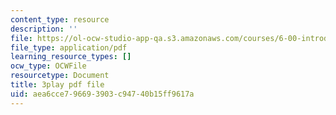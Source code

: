```yaml
---
content_type: resource
description: ''
file: https://ol-ocw-studio-app-qa.s3.amazonaws.com/courses/6-00-introduction-to-computer-science-and-programming-fall-2008/aea6cce796693903c94740b15ff9617a_raTzkzML31w.pdf
file_type: application/pdf
learning_resource_types: []
ocw_type: OCWFile
resourcetype: Document
title: 3play pdf file
uid: aea6cce7-9669-3903-c947-40b15ff9617a
---
```

